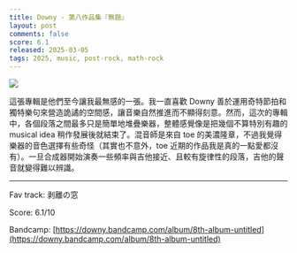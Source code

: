 ```yaml
---
title: Downy - 第八作品集『無題』
layout: post
comments: false
score: 6.1
released: 2025-03-05
tags: 2025, music, post-rock, math-rock
---
```


![](https://f4.bcbits.com/img/a0885174281_16.jpg)

這張專輯是他們至今讓我最無感的一張。我一直喜歡 Downy 善於運用奇特節拍和獨特樂句來營造詭譎的空間感，讓音樂自然推進而不顯得刻意。然而，這次的專輯中，各個段落之間最多只是簡單地堆疊樂器，整體感覺像是把幾個不算特別有趣的 musical idea 稍作發展後就結束了。混音師是來自 toe 的美濃隆章，不過我覺得樂器的音色選擇有些奇怪（其實也不意外，toe 近期的作品我是真的一點愛都沒有）。一旦合成器開始演奏一些頻率與吉他接近、且較有旋律性的段落，吉他的聲音就變得難以辨識。

---

Fav track: 剥離の窓

Score: 6.1/10

Bandcamp: [https://downy.bandcamp.com/album/8th-album-untitled](https://downy.bandcamp.com/album/8th-album-untitled)
